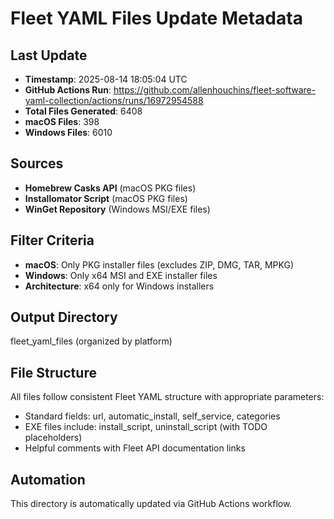 # Fleet YAML Files Update Metadata

## Last Update
- **Timestamp**: 2025-08-14 18:05:04 UTC
- **GitHub Actions Run**: https://github.com/allenhouchins/fleet-software-yaml-collection/actions/runs/16972954588
- **Total Files Generated**: 6408
- **macOS Files**: 398
- **Windows Files**: 6010

## Sources
- **Homebrew Casks API** (macOS PKG files)
- **Installomator Script** (macOS PKG files)
- **WinGet Repository** (Windows MSI/EXE files)

## Filter Criteria
- **macOS**: Only PKG installer files (excludes ZIP, DMG, TAR, MPKG)
- **Windows**: Only x64 MSI and EXE installer files
- **Architecture**: x64 only for Windows installers

## Output Directory
fleet_yaml_files (organized by platform)

## File Structure
All files follow consistent Fleet YAML structure with appropriate parameters:
- Standard fields: url, automatic_install, self_service, categories
- EXE files include: install_script, uninstall_script (with TODO placeholders)
- Helpful comments with Fleet API documentation links

## Automation
This directory is automatically updated via GitHub Actions workflow.
